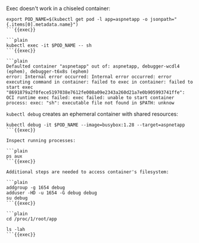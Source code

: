 
<br>

Exec doesn't work in a chiseled container:

```plain
export POD_NAME=$(kubectl get pod -l app=aspnetapp -o jsonpath="{.items[0].metadata.name}")
```{{exec}}

```plain
kubectl exec -it $POD_NAME -- sh
```{{exec}}

```plain
Defaulted container "aspnetapp" out of: aspnetapp, debugger-wcdl4 (ephem), debugger-t6x8s (ephem)
error: Internal error occurred: Internal error occurred: error executing command in container: failed to exec in container: failed to start exec "8691879a2f0fece5197038e7612fe008a09e2343a260d21a7e0b905993741ffe": OCI runtime exec failed: exec failed: unable to start container process: exec: "sh": executable file not found in $PATH: unknow
```

`kubectl debug` creates an ephemeral container with shared resources:

```plain
kubectl debug -it $POD_NAME --image=busybox:1.28 --target=aspnetapp
```{{exec}}

Inspect running processes:

```plain
ps aux
```{{exec}}

Additional steps are needed to access container's filesystem:

```plain
addgroup -g 1654 debug
adduser -HD -u 1654 -G debug debug
su debug
```{{exec}}

```plain
cd /proc/1/root/app

ls -lah
```{{exec}}

